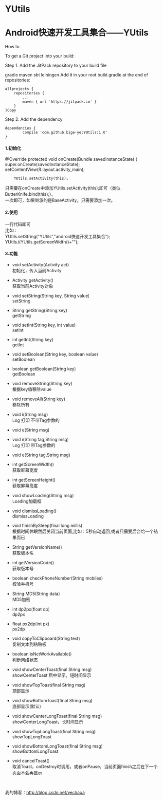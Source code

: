# YUtils
# Android快速开发工具集合——YUtils

How to

To get a Git project into your build:

Step 1. Add the JitPack repository to your build file

gradle
maven
sbt
leiningen
Add it in your root build.gradle at the end of repositories:

	allprojects {
		repositories {
			...
			maven { url 'https://jitpack.io' }
		}
	}Copy
Step 2. Add the dependency

	dependencies {
	        compile 'com.github.bige-ye:YUtils:1.0'
	}
  
  
#### 1.初始化
@Override
    protected void onCreate(Bundle savedInstanceState) {
        super.onCreate(savedInstanceState);
        setContentView(R.layout.activity_main);

        YUtils.setActivity(this);
       
只需要在onCreate中添加YUtils.setActivity(this);即可（类似ButterKnife.bind(this);）。<br>
  一次即可，如果继承的是BaseActivity，只需要添加一次。
#### 2.使用
一行代码即可<br>
比如：<br>
YUtils.setString("YUtils","android快速开发工具集合");<br>
YUtils.i(YUtils.getScreenWidth()+"");
#### 3.功能
* void setActivity(Activity act)<br>初始化，传入当前Activity   

* Activity getActivity()<br>获取当前Activity对象  

* void setString(String key, String value)<br>setString
* String getString(String key)<br>getString
* void setInt(String key, int value)<br>setInt
* int getInt(String key)<br>getInt
* void setBoolean(String key, boolean value)<br>setBoolean
* boolean getBoolean(String key)<br>getBoolean
* void removeString(String key)<br>根据key值移除value
* void removeAll(String key)<br>移除所有
* void i(String msg)<br>Log 打印  不带Tag参数的
* void e(String msg)<br>
* void i(String tag,String msg)<br>Log 打印  带Tag参数的
* void e(String tag,String msg)<br>
* int getScreenWidth()<br>获取屏幕宽度
* int getScreenHeight()<br>获取屏幕高度
* void showLoading(String msg)<br>Loading加载框
* void dismissLoading()<br>dismissLoading
* void finishBySleep(final long millis)<br>根据时间休眠然后关闭当前页面,比如：5秒自动返回,或者只需要后台给一个结果而已
* String getVersionName()<br>获取版本名
* int getVersionCode()<br>获取版本号
* boolean checkPhoneNumber(String mobiles)<br>校验手机号
* String MD5(String data)<br>MD5加密
* int dp2px(float dp)<br>dp2px
* float px2dp(int px)<br>px2dp
* void copyToClipboard(String text)<br>复制文本到粘贴板
* boolean isNetWorkAvailable()<br>判断网络状态
* void showCenterToast(final String msg)<br>showCenterToast 居中显示，短时间显示
* void showTopToast(final String msg)<br>顶部显示
* void showBottomToast(final String msg)<br>底部显示(默认)
* void showCenterLongToast(final String msg)<br>showCenterLongToast，长时间显示
* void showTopLongToast(final String msg)<br>showTopLongToast
* void showBottomLongToast(final String msg)<br>showBottomLongToast
* void cancelToast()<br>取消Toast，onDestroy时调用，或者onPause，当前页面finish之后在下一个页面不会再显示
 <br>  
 
 我的博客：http://blog.csdn.net/yechaoa  
 
    
